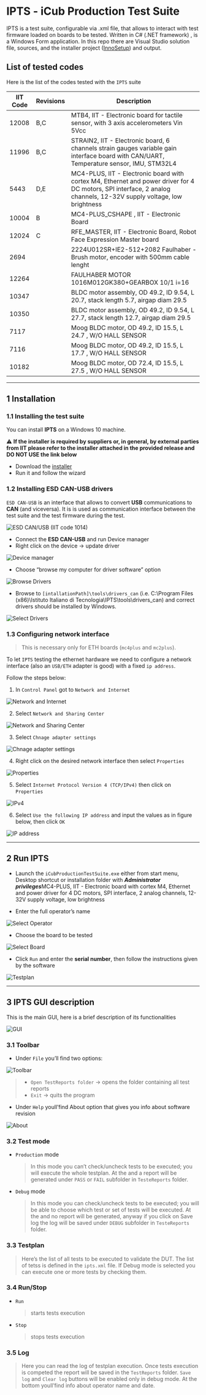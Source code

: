 # IPTS - iCub Production Test Suite

IPTS is a test suite, configurable via .xml file, that allows to interact with test firmware loaded on boards to be tested.
Written in C# (.NET framework) , is a Windows Form application.
In this repo there are Visual Studio solution file, sources, and the installer project ([InnoSetup](https://jrsoftware.org/isinfo.php)) and output.

## List of tested codes
Here is the list of the codes tested with the `IPTS` suite

IIT Code | Revisions | Description
-------- | ----------|----------
12008    | B,C       | MTB4, IIT - Electronic board for tactile sensor, with 3 axis accelerometers Vin 5Vcc
11996    | B,C      | STRAIN2, IIT - Electronic board, 6 channels strain gauges variable gain interface board with CAN/UART, Temperature sensor, IMU, STM32L4
5443     | D,E       | MC4-PLUS, IIT - Electronic board with cortex M4, Ethernet and power driver for 4 DC motors, SPI interface, 2 analog channels, 12-32V supply voltage, low brightness	
10004    | B         | MC4-PLUS_CSHAPE , IIT - Electronic Board
12024    | C         | RFE_MASTER, IIT - Electronic Board, Robot Face Expression Master board
2694     |           | 2224U012SR+IE2-512+2082 Faulhaber - Brush motor, encoder with 500mm cable lenght	
12264    |           | FAULHABER MOTOR 1016M012GK380+GEARBOX 10/1 i=16	
10347    |           | BLDC motor assembly, OD 49.2, ID 9.54, L 20.7, stack length 5.7, airgap diam 29.5	
10350    |           | BLDC motor assembly, OD 49.2, ID 9.54, L 27.7, stack length 12.7, airgap diam 29.5	
7117     |           | Moog BLDC motor, OD 49.2, ID 15.5, L 24.7 , W/O HALL SENSOR
7116     |           | Moog BLDC motor, OD 49.2, ID 15.5, L 17.7 , W/O HALL SENSOR
10182    |           | Moog BLDC motor, OD 72.4, ID 15.5, L 27.5 , W/O HALL SENSOR	

---

## 1 Installation

### 1.1 Installing the test suite

You can install **IPTS** on a Windows 10 machine.

:warning:
  **If the installer is required by suppliers or, in general, by external parties from IIT please refer to the installer attached in the provided release and DO NOT USE the link below**
  
- Download the [installer](https://github.com/icub-tech-iit/ipts/releases)
- Run it and follow the wizard

### 1.2 Installing ESD CAN-USB drivers

`ESD CAN-USB` is an interface that allows to convert **USB** communications to **CAN** (and viceversa).
It is is used as communication interface between the test suite and the test firmware during the test.

![ESD CAN/USB (IIT code 1014)](assets/fig_1_esdcan.png)

- Connect the **ESD CAN-USB** and run Device manager
- Right click on the device -> update driver

![Device manager](assets/fig_2_device-manager.png)

- Choose “browse my computer for driver software” option

![Browse Drivers](assets/fig_3_browse-drivers.png)

- Browse to ``[intallationPath]\tools\drivers_can`` (i.e. C:\Program Files (x86)\Istituto Italiano di Tecnologia\IPTS\tools\drivers_can) and correct drivers should be installed by Windows.

![Select Drivers](assets/fig_4_select-drivers.png)

### 1.3 Configuring network interface

>This is necessary only for ETH boards (`mc4plus` and `mc2plus`).

To let `IPTS` testing the ethernet hardware we need to configure a network interface (also an `USB/ETH` adapter is good) with a fixed `ip address`.

Follow the steps below:

1. In `Control Panel` got to `Network and Internet`

![Network and Internet](assets/network-setup-1.png)

2. Select `Network and Sharing Center` 

![Network and Sharing Center](assets/network-setup-2.png)

3. Select `Chnage adapter settings` 

![Chnage adapter settings](assets/network-setup-3.png)

4. Right click on the desired network interface then select `Properties`

![Properties](assets/network-setup-4.png)

5. Select `Internet Protocol Version 4 (TCP/IPv4)` then click on `Properties`

![IPv4](assets/network-setup-5.png)

6. Select `Use the following IP address` and input the values as in figure below, then click `OK`

![IP address](assets/network-setup-6.png)

---

## 2 Run IPTS

- Launch the ``iCubProductionTestSuite.exe`` either from start menu, Desktop shortcut or installation folder with ***Administrator privileges***MC4-PLUS, IIT - Electronic board with cortex M4, Ethernet and power driver for 4 DC motors, SPI interface, 2 analog channels, 12-32V supply voltage, low brightness 

- Enter the full operator’s name

![Select Operator](assets/fig_5_operator.png)

- Choose the board to be tested

![Select Board](assets/fig_6_board.png)

- Click ``Run`` and enter the **serial number**, then follow the instructions given by the software

![Testplan](assets/fig_7_testplan.png)

---

## 3 IPTS GUI description

This is the main GUI, here is a brief description of its functionalities

![GUI](assets/fig_8_GUI.png)

### 3.1 Toolbar

  - Under ``File`` you’ll find two options:

![Toolbar](assets/fig_9_toolbar.png)

>
>- ``Open TestReports folder`` -> opens the folder containing all test reports
>- ``Exit`` -> quits the program

- Under ``Help`` youll’find About option that gives you info about software revision
  
![About](assets/fig_10_about.png)

### 3.2 Test mode


- ``Production`` mode
  >In this mode you can’t check/uncheck tests to be executed; you will execute the whole testplan. At the and a report will be generated under ``PASS`` or ``FAIL`` subfolder in ``TesteReports`` folder.

- ``Debug`` mode
  >In this mode you can check/uncheck tests to be executed; you will be able to choose which test or set of tests will be executed. At the and no report will be generated, anyway if you click on Save log the log will be saved under ``DEBUG`` subfolder in ``TesteReports`` folder.

### 3.3 Testplan
>Here’s the list of all tests to be executed to validate the DUT.
The list of tetss is defined in the ``ipts.xml`` file.
If Debug mode is selected you can execute one or more tests by checking them.

### 3.4 Run/Stop

- ``Run``
  >starts tests execution

- ``Stop``
  >stops tests execution

### 3.5 Log

> Here you can read the log of testplan execution.
Once tests execution is competed the report will be saved in the ``TestReports`` folder.
``Save log`` and ``Clear log`` buttons will be enabled only in debug mode.
At the bottom youll’find info about operator name and date.
